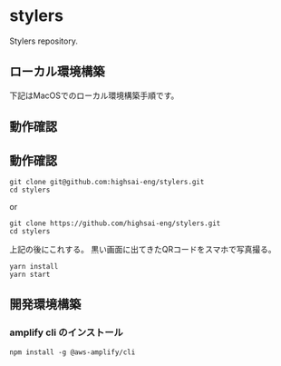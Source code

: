 # stylers
Stylers repository.

## ローカル環境構築
下記はMacOSでのローカル環境構築手順です。


## 動作確認


## 動作確認
```shell script
git clone git@github.com:highsai-eng/stylers.git
cd stylers
```
or
```shell script
git clone https://github.com/highsai-eng/stylers.git
cd stylers
```
上記の後にこれする。
黒い画面に出てきたQRコードをスマホで写真撮る。
```shell script
yarn install
yarn start
```

## 開発環境構築

### amplify cli のインストール
```shell script
npm install -g @aws-amplify/cli
```
